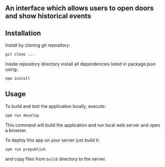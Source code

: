 ## An interface which allows users to open doors and show historical events


## Installation

Install by cloning git repository:

```bash
git clone ...
```

Inside repository directory install all dependencies listed in package.json using:

```bash
npm install
```

## Usage

To build and test the application locally, execute:

```bash
npm run develop
```

This command will build the application and run local web server and open a browser.

To deploy this app on your server just build it:

```bash
npm run prepublish
```

and copy files from `build` directory to the server.
